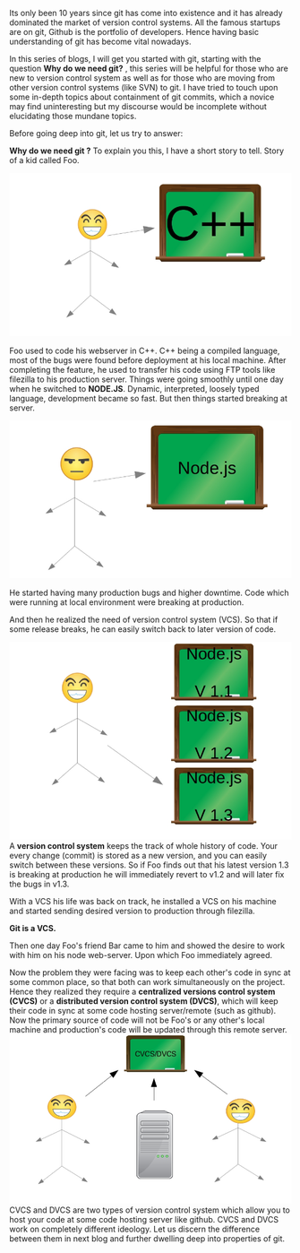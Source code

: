 Its only been 10 years since git has come into existence and it has already dominated the market of version control systems. All the famous startups are on git, Github is the portfolio of developers. Hence having basic understanding of git has become vital nowadays.

In this series of blogs, I will get you started with git, starting with the question **Why do we need git?** , this series will be helpful for those who are new to version control system as well as for those who are moving from other version control systems (like SVN) to git. I have tried to touch upon some in-depth topics about containment of git commits, which a novice may find uninteresting but my discourse would be incomplete without elucidating those mundane topics.

Before going deep into git, let us try to answer:

**Why do we need git ?**
To explain you this, I have a short story to tell. Story of a kid called Foo.

![](/content/images/2016/02/1-1.jpg)

Foo used to code his webserver in C++.  C++ being a compiled language, most of the bugs were found before deployment at his local machine. After completing the feature, he used to transfer his code using FTP tools like filezilla to his production server.
Things were going smoothly until one day when he switched to **NODE.JS**.
Dynamic, interpreted, loosely typed language, development became so fast. But then things started breaking at server.

![](/content/images/2016/02/2-2.jpg)

He started having many production bugs and higher downtime. Code which were running at local environment were breaking at production.

And then he realized the need of version control system (VCS). So that if some release breaks, he can easily switch back to later version of code.

![](/content/images/2016/02/3-2.jpg)
A **version control system** keeps the track of whole history of code. Your every change (commit) is stored as a new version, and you can easily switch between these versions. So if Foo finds out that his latest version 1.3 is breaking at production he will immediately revert to v1.2 and will later fix the bugs in v1.3.


With a VCS his life was back on track, he installed a VCS on his machine and started sending desired version to production through filezilla.

**Git is a VCS.**


Then one day Foo's friend Bar came to him and showed the desire to work with him on his node web-server. Upon which Foo immediately agreed.


Now the problem they were facing was to keep each other's code in sync at some common place, so that both can work simultaneously on the project. Hence they realized they require a **centralized versions control system (CVCS)** or a **distributed version control system (DVCS)**, which will keep their code in sync at some code hosting server/remote (such as github). Now the primary source of code will not be Foo's or any other's local machine and production's code will be updated through this remote server.
![](/content/images/2016/02/4-1.jpg)
CVCS and DVCS are two types of version control system which allow you to host your code at some code hosting server like github. CVCS and DVCS work on completely different ideology. Let us discern the difference between them in next blog and further dwelling deep into properties of git.
